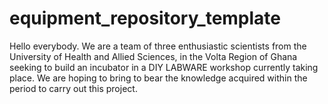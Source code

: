 # equipment_repository_template

Hello everybody. We are a team of three enthusiastic scientists from the University of Health and Allied Sciences, in the Volta Region of Ghana seeking to build an incubator in a DIY LABWARE workshop currently taking place. We are hoping to bring to bear the knowledge acquired within the period to carry out this project.
